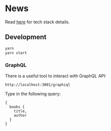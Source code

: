 # News

Read [here](https://github.com/block-dog/news/issues/1) for tech stack details.

## Development

```bash
yarn
yarn start
```

### GraphQL

There is a useful tool to interact with GraphQL API:

`http://localhost:3001/graphiql`

Type in the following query:

```
{
  books {
    title,
    author
  }
}
```